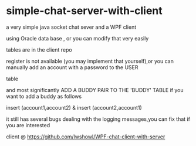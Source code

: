 # simple-chat-server-with-client
a very simple java socket chat sever and a WPF client

using Oracle data base , or you can modify that very easily

tables are in the client repo

register is not available (you may implement that yourself),or you can manually add an account with a password to the USER 

table

and most significantly ADD A BUDDY PAIR TO THE 'BUDDY' TABLE if you want to add a buddy as follows

insert (account1,account2) & insert (account2,account1)

it still has several bugs dealing with the logging messages,you can fix that if you are interested

client @ https://github.com/lwshowl/WPF-chat-client-with-server
